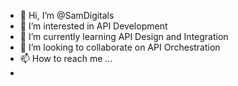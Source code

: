 - 👋 Hi, I’m @SamDigitals
- 👀 I’m interested in API Development
- 🌱 I’m currently learning API Design and Integration
- 💞️ I’m looking to collaborate on API Orchestration
- 📫 How to reach me ...
- 

<!---
SamDigitals/SamDigitals is a ✨ special ✨ repository because its `README.md` (this file) appears on your GitHub profile.
You can click the Preview link to take a look at your changes.
--->
